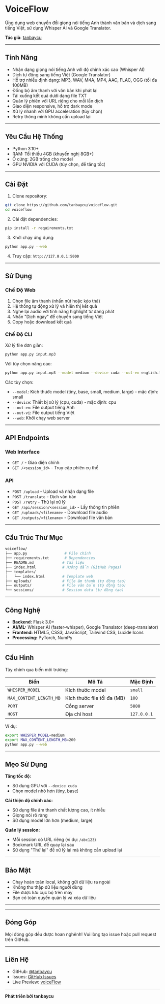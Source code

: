 # VoiceFlow

Ứng dụng web chuyển đổi giọng nói tiếng Anh thành văn bản và dịch sang tiếng Việt, sử dụng Whisper AI và Google Translator.

**Tác giả:** [tanbaycu](https://github.com/tanbaycu)

---

## Tính Năng

- Nhận dạng giọng nói tiếng Anh với độ chính xác cao (Whisper AI)
- Dịch tự động sang tiếng Việt (Google Translator)
- Hỗ trợ nhiều định dạng: MP3, WAV, M4A, MP4, AAC, FLAC, OGG (tối đa 100MB)
- Đồng bộ âm thanh với văn bản khi phát lại
- Tải xuống kết quả dưới dạng file TXT
- Quản lý phiên với URL riêng cho mỗi lần dịch
- Giao diện responsive, hỗ trợ dark mode
- Xử lý nhanh với GPU acceleration (tùy chọn)
- Retry thông minh không cần upload lại

---

## Yêu Cầu Hệ Thống

- Python 3.10+
- RAM: Tối thiểu 4GB (khuyến nghị 8GB+)
- Ổ cứng: 2GB trống cho model
- GPU NVIDIA với CUDA (tùy chọn, để tăng tốc)

---

## Cài Đặt

1. Clone repository:
```bash
git clone https://github.com/tanbaycu/voiceflow.git
cd voiceflow
```

2. Cài đặt dependencies:
```bash
pip install -r requirements.txt
```

3. Khởi chạy ứng dụng:
```bash
python app.py --web
```

4. Truy cập: `http://127.0.0.1:5000`

---

## Sử Dụng

### Chế Độ Web

1. Chọn file âm thanh (nhấn nút hoặc kéo thả)
2. Hệ thống tự động xử lý và hiển thị kết quả
3. Nghe lại audio với tính năng highlight từ đang phát
4. Nhấn "Dịch ngay" để chuyển sang tiếng Việt
5. Copy hoặc download kết quả

### Chế Độ CLI

Xử lý file đơn giản:
```bash
python app.py input.mp3
```

Với tùy chọn nâng cao:
```bash
python app.py input.mp3 --model medium --device cuda --out-en english.txt --out-vi vietnamese.txt
```

Các tùy chọn:
- `--model`: Kích thước model (tiny, base, small, medium, large) - mặc định: small
- `--device`: Thiết bị xử lý (cpu, cuda) - mặc định: cpu
- `--out-en`: File output tiếng Anh
- `--out-vi`: File output tiếng Việt
- `--web`: Khởi chạy web server

---

## API Endpoints

### Web Interface
- `GET /` - Giao diện chính
- `GET /<session_id>` - Truy cập phiên cụ thể

### API
- `POST /upload` - Upload và nhận dạng file
- `POST /translate` - Dịch văn bản
- `POST /retry` - Thử lại xử lý
- `GET /api/session/<session_id>` - Lấy thông tin phiên
- `GET /uploads/<filename>` - Download file audio
- `GET /outputs/<filename>` - Download file văn bản

---

## Cấu Trúc Thư Mục

```bash
voiceflow/
├── app.py                 # File chính
├── requirements.txt       # Dependencies
├── README.md             # Tài liệu
├── index.html            # Hướng dẫn (GitHub Pages)
├── templates/
│   └── index.html        # Template web
├── uploads/              # File âm thanh (tự động tạo)
├── outputs/              # File văn bản (tự động tạo)
└── sessions/             # Session data (tự động tạo)
```

---

## Công Nghệ

- **Backend:** Flask 3.0+
- **AI/ML:** Whisper AI (faster-whisper), Google Translator (deep-translator)
- **Frontend:** HTML5, CSS3, JavaScript, Tailwind CSS, Lucide Icons
- **Processing:** PyTorch, NumPy

---

## Cấu Hình

Tùy chỉnh qua biến môi trường:

| Biến | Mô Tả | Mặc Định |
|------|-------|----------|
| `WHISPER_MODEL` | Kích thước model | `small` |
| `MAX_CONTENT_LENGTH_MB` | Kích thước file tối đa (MB) | `100` |
| `PORT` | Cổng server | `5000` |
| `HOST` | Địa chỉ host | `127.0.0.1` |

Ví dụ:
```bash
export WHISPER_MODEL=medium
export MAX_CONTENT_LENGTH_MB=200
python app.py --web
```

---

## Mẹo Sử Dụng

**Tăng tốc độ:**
- Sử dụng GPU với `--device cuda`
- Chọn model nhỏ hơn (tiny, base)

**Cải thiện độ chính xác:**
- Sử dụng file âm thanh chất lượng cao, ít nhiễu
- Giọng nói rõ ràng
- Sử dụng model lớn hơn (medium, large)

**Quản lý session:**
- Mỗi session có URL riêng (ví dụ: `/abc123`)
- Bookmark URL để quay lại sau
- Sử dụng "Thử lại" để xử lý lại mà không cần upload lại

---

## Bảo Mật

- Chạy hoàn toàn local, không gửi dữ liệu ra ngoài
- Không thu thập dữ liệu người dùng
- File được lưu cục bộ trên máy
- Bạn có toàn quyền quản lý và xóa dữ liệu

---


---

## Đóng Góp

Mọi đóng góp đều được hoan nghênh! Vui lòng tạo issue hoặc pull request trên GitHub.

---

## Liên Hệ

- GitHub: [@tanbaycu](https://github.com/tanbaycu)
- Issues: [GitHub Issues](https://github.com/tanbaycu/voiceflow/issues)
- Live Preview: [voiceFlow](https://tanbaycu.github.io/voiceFlow/)
---

**Phát triển bởi tanbaycu**
